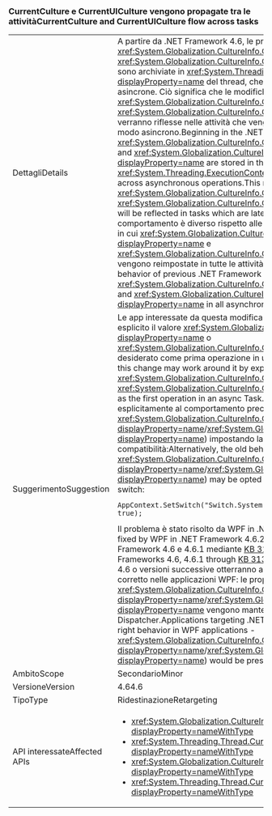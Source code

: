 ### <a name="currentculture-and-currentuiculture-flow-across-tasks"></a><span data-ttu-id="869e4-101">CurrentCulture e CurrentUICulture vengono propagate tra le attività</span><span class="sxs-lookup"><span data-stu-id="869e4-101">CurrentCulture and CurrentUICulture flow across tasks</span></span>

|   |   |
|---|---|
|<span data-ttu-id="869e4-102">Dettagli</span><span class="sxs-lookup"><span data-stu-id="869e4-102">Details</span></span>|<span data-ttu-id="869e4-103">A partire da .NET Framework 4.6, le proprietà <xref:System.Globalization.CultureInfo.CurrentCulture?displayProperty=name> e <xref:System.Globalization.CultureInfo.CurrentUICulture?displayProperty=name> sono archiviate in <xref:System.Threading.ExecutionContext?displayProperty=name> del thread, che viene propagato tra le operazioni asincrone. Ciò significa che le modifiche apportate a <xref:System.Globalization.CultureInfo.CurrentCulture?displayProperty=name> o <xref:System.Globalization.CultureInfo.CurrentUICulture?displayProperty=name> verranno riflesse nelle attività che vengono eseguite in un secondo momento in modo asincrono.</span><span class="sxs-lookup"><span data-stu-id="869e4-103">Beginning in the .NET Framework 4.6, <xref:System.Globalization.CultureInfo.CurrentCulture?displayProperty=name> and <xref:System.Globalization.CultureInfo.CurrentUICulture?displayProperty=name> are stored in the thread's <xref:System.Threading.ExecutionContext?displayProperty=name>, which flows across asynchronous operations.This means that changes to <xref:System.Globalization.CultureInfo.CurrentCulture?displayProperty=name> or <xref:System.Globalization.CultureInfo.CurrentUICulture?displayProperty=name> will be reflected in tasks which are later run asynchronously.</span></span> <span data-ttu-id="869e4-104">Questo comportamento è diverso rispetto alle versioni precedenti di .NET Framework, in cui <xref:System.Globalization.CultureInfo.CurrentCulture?displayProperty=name> e <xref:System.Globalization.CultureInfo.CurrentUICulture?displayProperty=name> vengono reimpostate in tutte le attività asincrone.</span><span class="sxs-lookup"><span data-stu-id="869e4-104">This is different from the behavior of previous .NET Framework versions (which would reset <xref:System.Globalization.CultureInfo.CurrentCulture?displayProperty=name> and <xref:System.Globalization.CultureInfo.CurrentUICulture?displayProperty=name> in all asynchronous tasks).</span></span>|
|<span data-ttu-id="869e4-105">Suggerimento</span><span class="sxs-lookup"><span data-stu-id="869e4-105">Suggestion</span></span>|<span data-ttu-id="869e4-106">Le app interessate da questa modifica possono aggirarla impostando in modo esplicito il valore <xref:System.Globalization.CultureInfo.CurrentCulture?displayProperty=name> o <xref:System.Globalization.CultureInfo.CurrentUICulture?displayProperty=name> desiderato come prima operazione in un'attività asincrona.</span><span class="sxs-lookup"><span data-stu-id="869e4-106">Apps affected by this change may work around it by explicitly setting the desired <xref:System.Globalization.CultureInfo.CurrentCulture?displayProperty=name> or <xref:System.Globalization.CultureInfo.CurrentUICulture?displayProperty=name> as the first operation in an async Task.</span></span> <span data-ttu-id="869e4-107">In alternativa, è possibile acconsentire esplicitamente al comportamento precedente (ovvero non propagare <xref:System.Globalization.CultureInfo.CurrentCulture?displayProperty=name>/<xref:System.Globalization.CultureInfo.CurrentUICulture?displayProperty=name>) impostando la seguente opzione di compatibilità:</span><span class="sxs-lookup"><span data-stu-id="869e4-107">Alternatively, the old behavior (of not flowing <xref:System.Globalization.CultureInfo.CurrentCulture?displayProperty=name>/<xref:System.Globalization.CultureInfo.CurrentUICulture?displayProperty=name>) may be opted into by setting the following compatibility switch:</span></span><pre><code class="language-C#">AppContext.SetSwitch(&quot;Switch.System.Globalization.NoAsyncCurrentCulture&quot;, true);&#13;&#10;</code></pre><span data-ttu-id="869e4-108">Il problema è stato risolto da WPF in .NET Framework 4.6.2.</span><span class="sxs-lookup"><span data-stu-id="869e4-108">This issue has been fixed by WPF in .NET Framework 4.6.2.</span></span> <span data-ttu-id="869e4-109">È stato risolto anche in .NET Framework 4.6 e 4.6.1 mediante [KB 3139549](https://support.microsoft.com/kb/3139549).</span><span class="sxs-lookup"><span data-stu-id="869e4-109">It has also been fixed in .NET Frameworks 4.6, 4.6.1 through [KB 3139549](https://support.microsoft.com/kb/3139549).</span></span> <span data-ttu-id="869e4-110">Le applicazioni destinate a .NET 4.6 o versioni successive otterranno automaticamente il comportamento corretto nelle applicazioni WPF: le proprietà <xref:System.Globalization.CultureInfo.CurrentCulture?displayProperty=name>/<xref:System.Globalization.CultureInfo.CurrentUICulture?displayProperty=name> vengono mantenute tra operazioni Dispatcher.</span><span class="sxs-lookup"><span data-stu-id="869e4-110">Applications targeting .NET 4.6 or later will automatically get the right behavior in WPF applications - <xref:System.Globalization.CultureInfo.CurrentCulture?displayProperty=name>/<xref:System.Globalization.CultureInfo.CurrentUICulture?displayProperty=name>) would be preserved across Dispatcher operations.</span></span>|
|<span data-ttu-id="869e4-111">Ambito</span><span class="sxs-lookup"><span data-stu-id="869e4-111">Scope</span></span>|<span data-ttu-id="869e4-112">Secondario</span><span class="sxs-lookup"><span data-stu-id="869e4-112">Minor</span></span>|
|<span data-ttu-id="869e4-113">Versione</span><span class="sxs-lookup"><span data-stu-id="869e4-113">Version</span></span>|<span data-ttu-id="869e4-114">4.6</span><span class="sxs-lookup"><span data-stu-id="869e4-114">4.6</span></span>|
|<span data-ttu-id="869e4-115">Tipo</span><span class="sxs-lookup"><span data-stu-id="869e4-115">Type</span></span>|<span data-ttu-id="869e4-116">Ridestinazione</span><span class="sxs-lookup"><span data-stu-id="869e4-116">Retargeting</span></span>|
|<span data-ttu-id="869e4-117">API interessate</span><span class="sxs-lookup"><span data-stu-id="869e4-117">Affected APIs</span></span>|<ul><li><xref:System.Globalization.CultureInfo.CurrentCulture?displayProperty=nameWithType></li><li><xref:System.Threading.Thread.CurrentCulture?displayProperty=nameWithType></li><li><xref:System.Globalization.CultureInfo.CurrentUICulture?displayProperty=nameWithType></li><li><xref:System.Threading.Thread.CurrentUICulture?displayProperty=nameWithType></li></ul>|


